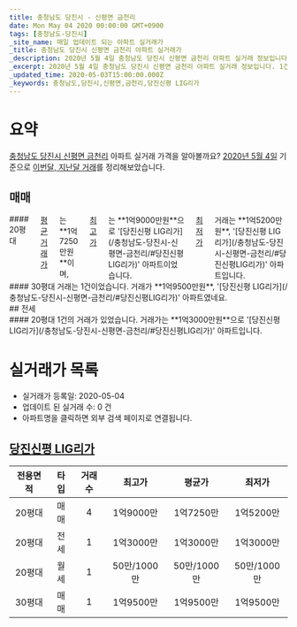```yaml
---
title: 충청남도 당진시 - 신평면 금천리
date: Mon May 04 2020 00:00:00 GMT+0900
tags: [충청남도-당진시]
_site_name: 매일 업데이트 되는 아파트 실거래가
_title: 충청남도 당진시 신평면 금천리 아파트 실거래가
_description: 2020년 5월 4일 충청남도 당진시 신평면 금천리 아파트 실거래 정보입니다. 1건 아파트 정보가 있습니다.
_excerpt: 2020년 5월 4일 충청남도 당진시 신평면 금천리 아파트 실거래 정보입니다. 1건 아파트 정보가 있습니다.
_updated_time: 2020-05-03T15:00:00.000Z
_keywords: 충청남도,당진시,신평면,금천리,당진신평 LIG리가
---
```





# 요약
<ins>충청남도 당진시 신평면 금천리</ins> 아파트 실거래 가격을 알아볼까요? <ins>2020년 5월 4일</ins> 기준으로 <ins>이번달, 지난달 거래</ins>를 정리해보았습니다.

## 매매
<div class="container">
<div class="six columns" markdown="1">
#### 20평대
<ins>평균 거래가</ins>는 **1억7250만원**이며, <ins>최고가</ins>는 **1억9000만원**으로 '[당진신평 LIG리가](/충청남도-당진시-신평면-금천리/#당진신평LIG리가)' 아파트이었습니다. <ins>최저가</ins> 거래는 **1억5200만원**, '[당진신평 LIG리가](/충청남도-당진시-신평면-금천리/#당진신평LIG리가)' 아파트입니다.
</div>
<div class="six columns" markdown="1">
#### 30평대
거래는 1건이었습니다. 거래가 **1억9500만원**, '[당진신평 LIG리가](/충청남도-당진시-신평면-금천리/#당진신평LIG리가)' 아파트였네요.
</div>
</div>
## 전세
<div class="container">
<div class="twelve columns" markdown="1">
#### 20평대
1건의 거래가 있었습니다. 거래가는 **1억3000만원**으로 '[당진신평 LIG리가](/충청남도-당진시-신평면-금천리/#당진신평LIG리가)' 아파트입니다.
</div>
</div>



# 실거래가 목록
- 실거래가 등록일: 2020-05-04
- 업데이트 된 실거래 수: 0 건
- 아파트명을 클릭하면 외부 검색 페이지로 연결됩니다.

## [당진신평 LIG리가](#당진신평LIG리가)

|전용면적|타입|거래수|최고가|평균가|최저가|
|:---:|:---:|:---:|:---:|:---:|:---:|
|20평대|<span class="deal-type-1">매매</span>|4|1억9000만|1억7250만|1억5200만|
|20평대|<span class="deal-type-2">전세</span>|1|1억3000만|1억3000만|1억3000만|
|20평대|<span class="deal-type-3">월세</span>|1|50만/1000만|50만/1000만|50만/1000만|
|30평대|<span class="deal-type-1">매매</span>|1|1억9500만|1억9500만|1억9500만|

<br/>



